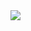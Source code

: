 <nav class="full-nav hide-for-small">
  <div class="medium-2 columns">
    <div class="logo-wrapper">
      <a href="http://kids.chscodecamp.com/"><img src="/logo.svg" class="logo"></a> 
    </div>
  </div>
</nav>
